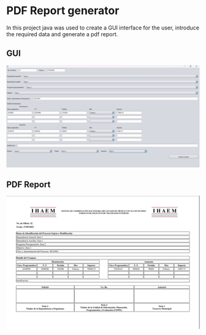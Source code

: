 # PDF Report generator

In this project java was used to create a GUI interface for the user, introduce the required data and generate a pdf report.

## GUI
![](readme/1.png)

## PDF Report
![](readme/2.png)